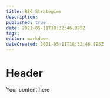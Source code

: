 ```yaml
---
title: BSC Strategies
description: 
published: true
date: 2021-05-11T18:32:46.895Z
tags: 
editor: markdown
dateCreated: 2021-05-11T18:32:46.895Z
---
```


# Header
Your content here